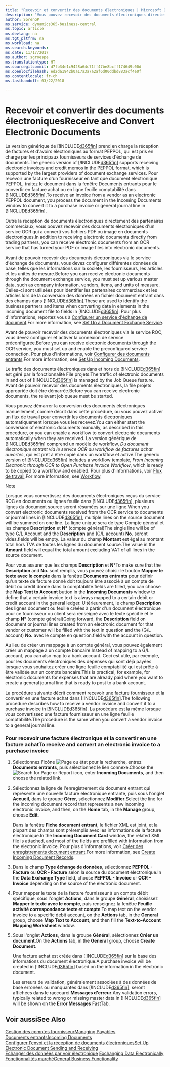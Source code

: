 ```yaml
---
title: "Recevoir et convertir des documents électroniques | Microsoft Docs"
description: "Vous pouvez recevoir des documents électroniques directement des partenaires commerciaux ou d'un service OCR."
author: SorenGP
ms.service: dynamics365-business-central
ms.topic: article
ms.devlang: na
ms.tgt_pltfrm: na
ms.workload: na
ms.search.keywords: 
ms.date: 11/17/2017
ms.author: sgroespe
ms.translationtype: HT
ms.sourcegitcommit: d7fb34e1c9428a64c71ff47be8bcff174649c00d
ms.openlocfilehash: ed2da1942b0a17a3a7a2af6d00ddbd883acf4e0f
ms.contentlocale: fr-ch
ms.lasthandoff: 03/22/2018

---
```

# <a name="receive-and-convert-electronic-documents"></a><span data-ttu-id="6fbb7-103">Recevoir et convertir des documents électroniques</span><span class="sxs-lookup"><span data-stu-id="6fbb7-103">Receive and Convert Electronic Documents</span></span>
<span data-ttu-id="6fbb7-104">La version générique de [!INCLUDE[d365fin](includes/d365fin_md.md)] prend en charge la réception de factures et d'avoirs électroniques au format PEPPOL, qui est pris en charge par les principaux fournisseurs de services d'échange de documents.</span><span class="sxs-lookup"><span data-stu-id="6fbb7-104">The generic version of [!INCLUDE[d365fin](includes/d365fin_md.md)] supports receiving electronic invoices and credit memos in the PEPPOL format, which is supported by the largest providers of document exchange services.</span></span> <span data-ttu-id="6fbb7-105">Pour recevoir une facture d'un fournisseur en tant que document électronique PEPPOL, traitez le document dans la fenêtre Documents entrants pour le convertir en facture achat ou en ligne feuille comptabilité dans [!INCLUDE[d365fin](includes/d365fin_md.md)].</span><span class="sxs-lookup"><span data-stu-id="6fbb7-105">To receive an invoice from a vendor as an electronic PEPPOL document, you process the document in the Incoming Documents window to convert it to a purchase invoice or general journal line in [!INCLUDE[d365fin](includes/d365fin_md.md)].</span></span>

 <span data-ttu-id="6fbb7-106">Outre la réception de documents électroniques directement des partenaires commerciaux, vous pouvez recevoir des documents électroniques d'un service OCR qui a converti vos fichiers PDF ou image en documents électroniques.</span><span class="sxs-lookup"><span data-stu-id="6fbb7-106">In addition to receiving electronic documents directly from trading partners, you can receive electronic documents from an OCR service that has turned your PDF or image files into electronic documents.</span></span>  

 <span data-ttu-id="6fbb7-107">Avant de pouvoir recevoir des documents électroniques via le service d'échange de documents, vous devez configurer différentes données de base, telles que les informations sur la société, les fournisseurs, les articles et les unités de mesure.</span><span class="sxs-lookup"><span data-stu-id="6fbb7-107">Before you can receive electronic documents through the document exchange service, you must set up various master data, such as company information, vendors, items, and units of measure.</span></span> <span data-ttu-id="6fbb7-108">Celles-ci sont utilisées pour identifier les partenaires commerciaux et les articles lors de la conversion des données en fichier document entrant dans des champs dans [!INCLUDE[d365fin](includes/d365fin_md.md)].</span><span class="sxs-lookup"><span data-stu-id="6fbb7-108">These are used to identify the business partners and items when converting data in elements in the incoming document file to fields in [!INCLUDE[d365fin](includes/d365fin_md.md)].</span></span> <span data-ttu-id="6fbb7-109">Pour plus d'informations, reportez vous à [Configurer un service d'échange de document](across-how-to-set-up-a-document-exchange-service.md).</span><span class="sxs-lookup"><span data-stu-id="6fbb7-109">For more information, see [Set Up a Document Exchange Service](across-how-to-set-up-a-document-exchange-service.md).</span></span>  

 <span data-ttu-id="6fbb7-110">Avant de pouvoir recevoir des documents électroniques via le service ROC, vous devez configurer et activer la connexion de service préconfigurée.</span><span class="sxs-lookup"><span data-stu-id="6fbb7-110">Before you can receive electronic documents through the OCR service, you must set up and enable the preconfigured service connection.</span></span> <span data-ttu-id="6fbb7-111">Pour plus d'informations, voir [Configurer des documents entrants](across-how-setup-income-documents.md).</span><span class="sxs-lookup"><span data-stu-id="6fbb7-111">For more information, see [Set Up Incoming Documents](across-how-setup-income-documents.md).</span></span>  

 <span data-ttu-id="6fbb7-112">Le trafic des documents électroniques dans et hors de [!INCLUDE[d365fin](includes/d365fin_md.md)] est géré par la fonctionnalité File projets.</span><span class="sxs-lookup"><span data-stu-id="6fbb7-112">The traffic of electronic documents in and out of [!INCLUDE[d365fin](includes/d365fin_md.md)] is managed by the Job Queue feature.</span></span> <span data-ttu-id="6fbb7-113">Avant de pouvoir recevoir des documents électroniques, la file projets appropriée doit être démarrée.</span><span class="sxs-lookup"><span data-stu-id="6fbb7-113">Before you can receive electronic documents, the relevant job queue must be started.</span></span>  

 <span data-ttu-id="6fbb7-114">Vous pouvez démarrer la conversion des documents électroniques manuellement, comme décrit dans cette procédure, ou vous pouvez activer un flux de travail pour convertir les documents électroniques automatiquement lorsque vous les recevez.</span><span class="sxs-lookup"><span data-stu-id="6fbb7-114">You can either start the conversion of electronic documents manually, as described in this procedure, or you can enable a workflow to convert electronic documents automatically when they are received.</span></span> <span data-ttu-id="6fbb7-115">La version générique de [!INCLUDE[d365fin](includes/d365fin_md.md)] comprend un modèle de workflow, *Du document électronique entrant via le service OCR au workflow de factures achat ouvertes*, qui est prêt à être copié dans un workflow et activé.</span><span class="sxs-lookup"><span data-stu-id="6fbb7-115">The generic version of [!INCLUDE[d365fin](includes/d365fin_md.md)] includes a workflow template, *From Incoming Electronic through OCR to Open Purchase Invoice Workflow*, which is ready to be copied to a workflow and enabled.</span></span> <span data-ttu-id="6fbb7-116">Pour plus d'informations, voir [Flux de travail](across-workflow.md).</span><span class="sxs-lookup"><span data-stu-id="6fbb7-116">For more information, see [Workflow](across-workflow.md).</span></span>  

> [!NOTE]  
>  <span data-ttu-id="6fbb7-117">Lorsque vous convertissez des documents électroniques reçus du service ROC en documents ou lignes feuille dans [!INCLUDE[d365fin](includes/d365fin_md.md)], plusieurs lignes du document source seront résumées sur une ligne.</span><span class="sxs-lookup"><span data-stu-id="6fbb7-117">When you convert electronic documents received from the OCR service to documents or journal lines in [!INCLUDE[d365fin](includes/d365fin_md.md)], multiple lines on the source document will be summed on one line.</span></span> <span data-ttu-id="6fbb7-118">La ligne unique sera de type Compte général et les champs **Description** et **N°** (compte général)</span><span class="sxs-lookup"><span data-stu-id="6fbb7-118">The single line will be of type G/L Account and the **Description** and (G/L account) **No.**</span></span> <span data-ttu-id="6fbb7-119">seront vides.</span><span class="sxs-lookup"><span data-stu-id="6fbb7-119">fields will be empty.</span></span> <span data-ttu-id="6fbb7-120">La valeur du champ **Montant** est égal au montant total hors TVA de toutes les lignes du document source.</span><span class="sxs-lookup"><span data-stu-id="6fbb7-120">The value in the **Amount** field will equal the total amount excluding VAT of all lines in the source document.</span></span>  
>   
>  <span data-ttu-id="6fbb7-121">Pour vous assurer que les champs **Description** et **N°**</span><span class="sxs-lookup"><span data-stu-id="6fbb7-121">To make sure that the **Description** and **No.**</span></span> <span data-ttu-id="6fbb7-122">sont remplis, vous pouvez choisir le bouton **Mapper le texte avec le compte** dans la fenêtre **Documents entrants** pour définir qu'un texte de facture donné doit toujours être associé à un compte de débit ou crédit donné dans la comptabilité.</span><span class="sxs-lookup"><span data-stu-id="6fbb7-122">fields are filled, you can choose the **Map Text to Account** button in the **Incoming Documents** window to define that a certain invoice text is always mapped to a certain debit or credit account in the general ledger.</span></span> <span data-ttu-id="6fbb7-123">Ultérieurement, le champ **Description** des lignes document ou feuille créées à partir d'un document électronique pour ce fournisseur ou client sera renseigné avec le texte spécifié et le champ **N°** (compte général)</span><span class="sxs-lookup"><span data-stu-id="6fbb7-123">Going forward, the **Description** field on document or journal lines created from an electronic document for that vendor or customer will be filled with the text in question and the (G/L account) **No.**</span></span> <span data-ttu-id="6fbb7-124">avec le compte en question.</span><span class="sxs-lookup"><span data-stu-id="6fbb7-124">field with the account in question.</span></span>  
>   
>  <span data-ttu-id="6fbb7-125">Au lieu de créer un mappage à un compte général, vous pouvez également créer un mappage à un compte bancaire.</span><span class="sxs-lookup"><span data-stu-id="6fbb7-125">Instead of mapping to a G/L account, you can also map to a bank account.</span></span> <span data-ttu-id="6fbb7-126">Ceci est utile, par exemple, pour les documents électroniques des dépenses qui sont déjà payées lorsque vous souhaitez créer une ligne feuille comptabilité qui est prête à être validée sur un compte bancaire.</span><span class="sxs-lookup"><span data-stu-id="6fbb7-126">This is practical, for example, for electronic documents for expenses that are already paid where you want to create a general journal line that is ready to post to a bank account.</span></span>  

 <span data-ttu-id="6fbb7-127">La procédure suivante décrit comment recevoir une facture fournisseur et la convertir en une facture achat dans [!INCLUDE[d365fin](includes/d365fin_md.md)].</span><span class="sxs-lookup"><span data-stu-id="6fbb7-127">The following procedure describes how to receive a vendor invoice and convert it to a purchase invoice in [!INCLUDE[d365fin](includes/d365fin_md.md)].</span></span> <span data-ttu-id="6fbb7-128">La procédure est la même lorsque vous convertissez une facture fournisseur en une ligne feuille comptabilité.</span><span class="sxs-lookup"><span data-stu-id="6fbb7-128">The procedure is the same when you convert a vendor invoice to a general journal line.</span></span>  

### <a name="to-receive-and-convert-an-electronic-invoice-to-a-purchase-invoice"></a><span data-ttu-id="6fbb7-129">Pour recevoir une facture électronique et la convertir en une facture achat</span><span class="sxs-lookup"><span data-stu-id="6fbb7-129">To receive and convert an electronic invoice to a purchase invoice</span></span>  

1.  <span data-ttu-id="6fbb7-130">Sélectionnez l'icône ![Page ou état pour la recherche](media/ui-search/search_small.png "Page ou état pour la recherche"), entrez **Documents entrants**, puis sélectionnez le lien connexe.</span><span class="sxs-lookup"><span data-stu-id="6fbb7-130">Choose the ![Search for Page or Report](media/ui-search/search_small.png "Search for Page or Report icon") icon, enter **Incoming Documents**, and then choose the related link.</span></span>  

2.  <span data-ttu-id="6fbb7-131">Sélectionnez la ligne de l'enregistrement du document entrant qui représente une nouvelle facture électronique entrante, puis sous l'onglet **Accueil**, dans le groupe **Gérer**, sélectionnez **Modifier**.</span><span class="sxs-lookup"><span data-stu-id="6fbb7-131">Select the line for the incoming document record that represents a new incoming electronic invoice, and then, on the **Home** tab, in the **Manage** group, choose **Edit**.</span></span>  

     <span data-ttu-id="6fbb7-132">Dans la fenêtre **Fiche document entrant**, le fichier XML est joint, et la plupart des champs sont préremplis avec les informations de la facture électronique.</span><span class="sxs-lookup"><span data-stu-id="6fbb7-132">In the **Incoming Document Card** window, the related XML file is attached, and most of the fields are prefilled with information from the electronic invoice.</span></span> <span data-ttu-id="6fbb7-133">Pour plus d'informations, voir [Créer des enregistrements document entrant](across-how-create-income-document-records.md).</span><span class="sxs-lookup"><span data-stu-id="6fbb7-133">For more information, see [Create Incoming Document Records](across-how-create-income-document-records.md).</span></span>  

3.  <span data-ttu-id="6fbb7-134">Dans le champ **Type échange de données**, sélectionnez **PEPPOL - Facture** ou **OCR - Facture** selon la source du document électronique.</span><span class="sxs-lookup"><span data-stu-id="6fbb7-134">In the **Data Exchange Type** field, choose **PEPPOL - Invoice** or **OCR – Invoice** depending on the source of the electronic document.</span></span>  

4.  <span data-ttu-id="6fbb7-135">Pour mapper le texte de la facture fournisseur à un compte débit spécifique, sous l'onglet **Actions**, dans le groupe **Général**, choisissez **Mapper le texte avec le compte**, puis renseignez la fenêtre **Feuille activité correspondance texte et compte**.</span><span class="sxs-lookup"><span data-stu-id="6fbb7-135">To map text on the vendor invoice to a specific debit account, on the **Actions** tab, in the **General** group, choose **Map Text to Account**, and then fill the **Text-to-Account Mapping Worksheet** window.</span></span>  

5.  <span data-ttu-id="6fbb7-136">Sous l'onglet **Actions**, dans le groupe **Général**, sélectionnez **Créer un document**.</span><span class="sxs-lookup"><span data-stu-id="6fbb7-136">On the **Actions** tab, in the **General** group, choose **Create Document**.</span></span>  

     <span data-ttu-id="6fbb7-137">Une facture achat est créée dans [!INCLUDE[d365fin](includes/d365fin_md.md)] sur la base des informations du document électronique.</span><span class="sxs-lookup"><span data-stu-id="6fbb7-137">A purchase invoice will be created in [!INCLUDE[d365fin](includes/d365fin_md.md)] based on the information in the electronic document.</span></span>  

     <span data-ttu-id="6fbb7-138">Les erreurs de validation, généralement associées à des données de base erronées ou manquantes dans [!INCLUDE[d365fin](includes/d365fin_md.md)], seront affichées dans le raccourci **Messages d'erreur**.</span><span class="sxs-lookup"><span data-stu-id="6fbb7-138">Any validation errors, typically related to wrong or missing master data in [!INCLUDE[d365fin](includes/d365fin_md.md)] will be shown on the **Error Messages** FastTab.</span></span>  

## <a name="see-also"></a><span data-ttu-id="6fbb7-139">Voir aussi</span><span class="sxs-lookup"><span data-stu-id="6fbb7-139">See Also</span></span>  
[<span data-ttu-id="6fbb7-140">Gestion des comptes fournisseur</span><span class="sxs-lookup"><span data-stu-id="6fbb7-140">Managing Payables</span></span>](payables-manage-payables.md)  
[<span data-ttu-id="6fbb7-141">Documents entrants</span><span class="sxs-lookup"><span data-stu-id="6fbb7-141">Incoming Documents</span></span>](across-income-documents.md)  
[<span data-ttu-id="6fbb7-142">Configurer l'envoi et la réception de documents électroniques</span><span class="sxs-lookup"><span data-stu-id="6fbb7-142">Set Up Electronic Document Sending and Receiving</span></span>](across-how-to-set-up-electronic-document-sending-and-receiving.md)  
<span data-ttu-id="6fbb7-143">[Échanger des données par voir électronique](across-data-exchange.md) </span><span class="sxs-lookup"><span data-stu-id="6fbb7-143">[Exchanging Data Electronically](across-data-exchange.md) </span></span>  
[<span data-ttu-id="6fbb7-144">Fonctionnalités marché</span><span class="sxs-lookup"><span data-stu-id="6fbb7-144">General Business Functionality</span></span>](ui-across-business-areas.md)  

